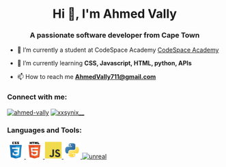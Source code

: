 <h1 align="center">Hi 👋, I'm Ahmed Vally</h1>
<h3 align="center">A passionate software developer from Cape Town</h3>

- 🔭 I’m currently a student at CodeSpace Academy [CodeSpace Academy](https://www.codespace.co.za/programs/software-development/?matchtype=e&device=c&keyword=codespace&adgroupid=78286133238&utm_campaign=6451583985&utm_source=google&utm_medium=cpc&gad_source=1&gclid=CjwKCAjwzN-vBhAkEiwAYiO7oJI6EaJHYPozCO50Eukg13H543efiuRtjkA0kwRELsI2iRUq1QHnGRoChrgQAvD_BwE)

- 🌱 I’m currently learning **CSS, Javascript, HTML, python, APIs**

- 📫 How to reach me **AhmedVally711@gmail.com**

<h3 align="left">Connect with me:</h3>
<p align="left">
<a href="https://codepen.io/ahmed-vally" target="blank"><img align="center" src="https://raw.githubusercontent.com/rahuldkjain/github-profile-readme-generator/master/src/images/icons/Social/codepen.svg" alt="ahmed-vally" height="30" width="40" /></a>
<a href="https://instagram.com/xxsynix__" target="blank"><img align="center" src="https://raw.githubusercontent.com/rahuldkjain/github-profile-readme-generator/master/src/images/icons/Social/instagram.svg" alt="xxsynix__" height="30" width="40" /></a>
</p>

<h3 align="left">Languages and Tools:</h3>
<p align="left"> <a href="https://www.w3schools.com/css/" target="_blank" rel="noreferrer"> <img src="https://raw.githubusercontent.com/devicons/devicon/master/icons/css3/css3-original-wordmark.svg" alt="css3" width="40" height="40"/> </a> <a href="https://www.w3.org/html/" target="_blank" rel="noreferrer"> <img src="https://raw.githubusercontent.com/devicons/devicon/master/icons/html5/html5-original-wordmark.svg" alt="html5" width="40" height="40"/> </a> <a href="https://developer.mozilla.org/en-US/docs/Web/JavaScript" target="_blank" rel="noreferrer"> <img src="https://raw.githubusercontent.com/devicons/devicon/master/icons/javascript/javascript-original.svg" alt="javascript" width="40" height="40"/> </a> <a href="https://www.python.org" target="_blank" rel="noreferrer"> <img src="https://raw.githubusercontent.com/devicons/devicon/master/icons/python/python-original.svg" alt="python" width="40" height="40"/> </a> <a href="https://unrealengine.com/" target="_blank" rel="noreferrer"> <img src="https://raw.githubusercontent.com/kenangundogan/fontisto/036b7eca71aab1bef8e6a0518f7329f13ed62f6b/icons/svg/brand/unreal-engine.svg" alt="unreal" width="40" height="40"/> </a> </p>




